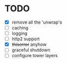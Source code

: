 # TODO

- [x] remove all the 'unwrap's
- [ ] caching
- [ ] logging
- [ ] http2 support
- [x] ~~thiserror~~ anyhow
- [ ] graceful shutdown
- [ ] configure tower layers
